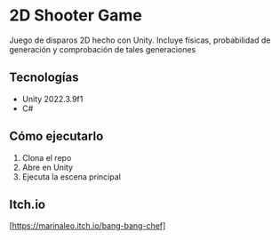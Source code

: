 # 2D Shooter Game

Juego de disparos 2D hecho con Unity. Incluye físicas, probabilidad de generación y comprobación de tales generaciones

## Tecnologías
- Unity 2022.3.9f1
- C#

## Cómo ejecutarlo
1. Clona el repo
2. Abre en Unity
3. Ejecuta la escena principal

## Itch.io
[https://marinaleo.itch.io/bang-bang-chef]
